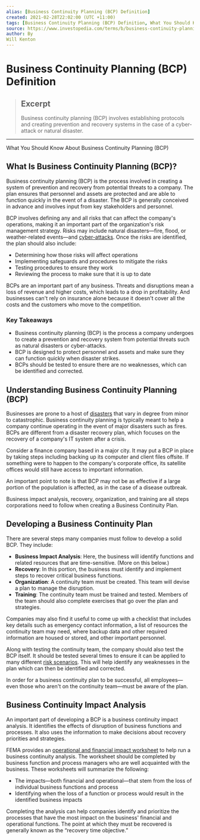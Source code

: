 ```yaml
---
alias: [Business Continuity Planning (BCP) Definition]
created: 2021-02-28T22:02:00 (UTC +11:00)
tags: [Business Continuity Planning (BCP) Definition, What You Should Know About Business Continuity Planning (BCP)]
source: https://www.investopedia.com/terms/b/business-continuity-planning.asp
author: By
Will Kenton
---
```


# Business Continuity Planning (BCP) Definition

> ## Excerpt
> Business continuity planning (BCP) involves establishing protocols and creating prevention and recovery systems in the case of a cyber-attack or natural disaster.

---

What You Should Know About Business Continuity Planning (BCP)
## What Is Business Continuity Planning (BCP)? 

Business continuity planning (BCP) is the process involved in creating a system of prevention and recovery from potential threats to a company. The plan ensures that personnel and assets are protected and are able to function quickly in the event of a disaster. The BCP is generally conceived in advance and involves input from key stakeholders and personnel.

BCP involves defining any and all risks that can affect the company's operations, making it an important part of the organization's risk management strategy. Risks may include natural disasters—fire, flood, or weather-related events—and [cyber-attacks](https://www.investopedia.com/articles/personal-finance/012117/cyber-attacks-and-bank-failures-risks-you-should-know.asp). Once the risks are identified, the plan should also include:

-   Determining how those risks will affect operations
-   Implementing safeguards and procedures to mitigate the risks
-   Testing procedures to ensure they work
-   Reviewing the process to make sure that it is up to date

BCPs are an important part of any business. Threats and disruptions mean a loss of revenue and higher costs, which leads to a drop in profitability. And businesses can't rely on insurance alone because it doesn't cover all the costs and the customers who move to the competition.

### Key Takeaways

-   Business continuity planning (BCP) is the process a company undergoes to create a prevention and recovery system from potential threats such as natural disasters or cyber-attacks.
-   BCP is designed to protect personnel and assets and make sure they can function quickly when disaster strikes.
-   BCPs should be tested to ensure there are no weaknesses, which can be identified and corrected.

## Understanding Business Continuity Planning (BCP)

Businesses are prone to a host of [disasters](https://www.investopedia.com/articles/forex/11/international-events-affect-forex.asp) that vary in degree from minor to catastrophic. Business continuity planning is typically meant to help a company continue operating in the event of major disasters such as fires. BCPs are different from a disaster recovery plan, which focuses on the recovery of a company's IT system after a crisis.

Consider a finance company based in a major city. It may put a BCP in place by taking steps including backing up its computer and client files offsite. If something were to happen to the company's corporate office, its satellite offices would still have access to important information.

An important point to note is that BCP may not be as effective if a large portion of the population is affected, as in the case of a disease outbreak.

Business impact analysis, recovery, organization, and training are all steps corporations need to follow when creating a Business Continuity Plan.

## Developing a Business Continuity Plan

There are several steps many companies must follow to develop a solid BCP. They include:

-   **Business Impact Analysis**: Here, the business will identify functions and related resources that are time-sensitive. (More on this below.)
-   **Recovery**: In this portion, the business must identify and implement steps to recover critical business functions.
-   **Organization**: A continuity team must be created. This team will devise a plan to manage the disruption.
-   **Training**: The continuity team must be trained and tested. Members of the team should also complete exercises that go over the plan and strategies.

Companies may also find it useful to come up with a checklist that includes key details such as emergency contact information, a list of resources the continuity team may need, where backup data and other required information are housed or stored, and other important personnel.

Along with testing the continuity team, the company should also test the BCP itself. It should be tested several times to ensure it can be applied to many different [risk scenarios](https://www.investopedia.com/articles/04/092904.asp). This will help identify any weaknesses in the plan which can then be identified and corrected.

In order for a business continuity plan to be successful, all employees—even those who aren't on the continuity team—must be aware of the plan.

## Business Continuity Impact Analysis

An important part of developing a BCP is a business continuity impact analysis. It identifies the effects of disruption of business functions and processes. It also uses the information to make decisions about recovery priorities and strategies.

FEMA provides an [operational and financial impact worksheet](https://www.fema.gov/media-library/assets/documents/89526) to help run a business continuity analysis. The worksheet should be completed by business function and process managers who are well acquainted with the business. These worksheets will summarize the following:

-   The impacts—both financial and operational—that stem from the loss of individual business functions and process
-   Identifying when the loss of a function or process would result in the identified business impacts

Completing the analysis can help companies identify and prioritize the processes that have the most impact on the business' financial and operational functions. The point at which they must be recovered is generally known as the “recovery time objective.”
